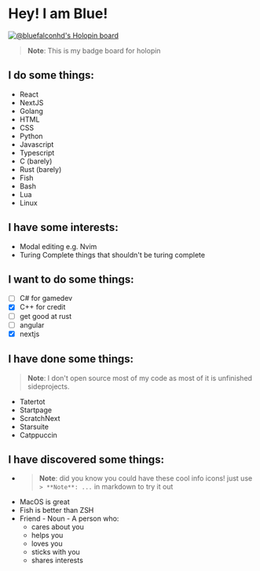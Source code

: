 # Hey! I am Blue!

[![@bluefalconhd's Holopin board](https://holopin.me/bluefalconhd)](https://holopin.io/@bluefalconhd)
> **Note**: This is my badge board for holopin

## I do some things:
- React 
- NextJS
- Golang
- HTML
- CSS
- Python
- Javascript
- Typescript
- C (barely)
- Rust (barely)
- Fish
- Bash
- Lua
- Linux
## I have some interests:
- Modal editing e.g. Nvim
- Turing Complete things that shouldn't be turing complete
## I want to do some things:
- [ ] C# for gamedev
- [x] C++ for credit
- [ ] get good at rust
- [ ] angular
- [x] nextjs
## I have done some things:
> **Note**: I don't open source most of my code as most of it is unfinished sideprojects.
- Tatertot
- Startpage
- ScratchNext
- Starsuite
- Catppuccin


## I have discovered some things:
- > **Note**: did you know you could have these cool info icons! just use `> **Note**: ...` in markdown to try it out
- MacOS is great
- Fish is better than ZSH
- Friend - Noun -
  A person who:
  - cares about you
  - helps you
  - loves you
  - sticks with you
  - shares interests
